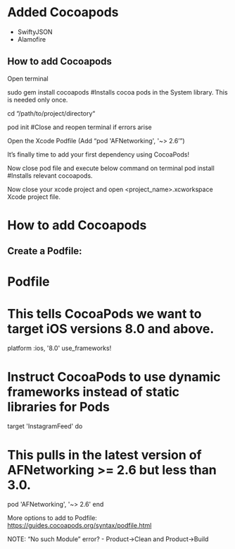 # Added Cocoapods
- SwiftyJSON
- Alamofire


## How to add Cocoapods

 Open terminal 
 
 sudo gem install cocoapods #Installs cocoa pods in the System library. This is needed only once.
 
 cd “/path/to/project/directory“
 
 pod init #Close and reopen terminal if errors arise
 
 Open the Xcode Podfile (Add “pod 'AFNetworking', '~> 2.6’”)
 
It’s finally time to add your first dependency using CocoaPods!

Now close pod file and execute below command on terminal
  pod install #Installs relevant cocoapods.

 Now close your xcode project and open <project_name>.xcworkspace Xcode project file.


# How to add Cocoapods

## Create a Podfile:

# Podfile

# This tells CocoaPods we want to target iOS versions 8.0 and above.
platform :ios, '8.0'
use_frameworks!    

# Instruct CocoaPods to use dynamic frameworks instead of static libraries for Pods
target 'InstagramFeed' do

# This pulls in the latest version of AFNetworking >= 2.6 but less than 3.0.
pod 'AFNetworking', '~> 2.6'
end

More options to add to Podfile: https://guides.cocoapods.org/syntax/podfile.html

NOTE: “No such Module” error? - Product->Clean and Product->Build
